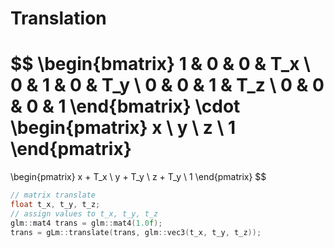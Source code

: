 # Translation
$$
\begin{bmatrix}
1 & 0 & 0 & T_x \\
0 & 1 & 0 & T_y \\
0 & 0 & 1 & T_z \\
0 & 0 & 0 & 1
\end{bmatrix}
\cdot
\begin{pmatrix}
x \\ y \\ z \\ 1
\end{pmatrix}
=
\begin{pmatrix}
x + T_x \\
y + T_y \\ 
z + T_y \\
1
\end{pmatrix}
$$
```cpp
// matrix translate
float t_x, t_y, t_z;
// assign values to t_x, t_y, t_z
glm::mat4 trans = glm::mat4(1.0f);
trans = gLm::translate(trans, glm::vec3(t_x, t_y, t_z)); 
```